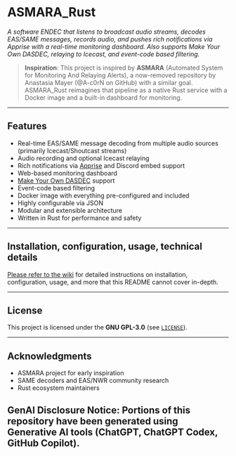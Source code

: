 # ASMARA_Rust

*A software ENDEC that listens to broadcast audio streams, decodes EAS/SAME messages, records audio, and pushes rich notifications via Apprise with a real-time monitoring dashboard. Also supports Make Your Own DASDEC, relaying to Icecast, and event-code based filtering.*

> **Inspiration**: This project is inspired by **ASMARA** (Automated System for Monitoring And Relaying Alerts), a now-removed repository by Anastasia Mayer (@A-c0rN on GitHub) with a similar goal. ASMARA_Rust reimagines that pipeline as a native Rust service with a Docker image and a built-in dashboard for monitoring.

---

## Features

- Real-time EAS/SAME message decoding from multiple audio sources (primarily Icecast/Shoutcast streams)
- Audio recording and optional Icecast relaying
- Rich notifications via [Apprise](https://github.com/caronc/apprise) and Discord embed support
- Web-based monitoring dashboard
- [Make Your Own DASDEC](https://github.com/playsamay4/MYOD) support
- Event-code based filtering
- Docker image with everything pre-configured and included
- Highly configurable via JSON
- Modular and extensible architecture
- Written in Rust for performance and safety

---

## Installation, configuration, usage, technical details

[Please refer to the wiki](https://github.com/wagwan-piffting-blud/ASMARA_Rust/wiki) for detailed instructions on installation, configuration, usage, and more that this README cannot cover in-depth.

---

## License

This project is licensed under the **GNU GPL-3.0** (see [`LICENSE`](LICENSE)).

---

## Acknowledgments
- ASMARA project for early inspiration
- SAME decoders and EAS/NWR community research
- Rust ecosystem maintainers

## GenAI Disclosure Notice: Portions of this repository have been generated using Generative AI tools (ChatGPT, ChatGPT Codex, GitHub Copilot).
